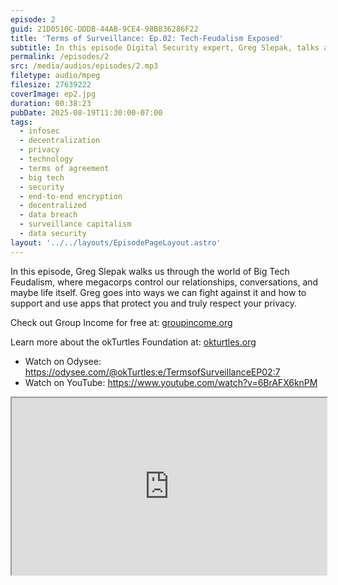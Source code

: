 ```yaml
---
episode: 2
guid: 21D0510C-DDDB-44AB-9CE4-98B836286F22
title: 'Terms of Surveillance: Ep.02: Tech-Feudalism Exposed'
subtitle: In this episode Digital Security expert, Greg Slepak, talks about how Big Tech lies to us and how vulnerable our personal information really is when we interact with companies that sell our data.
permalink: /episodes/2
src: /media/audios/episodes/2.mp3
filetype: audio/mpeg
filesize: 27639222
coverImage: ep2.jpg
duration: 00:38:23
pubDate: 2025-08-19T11:30:00-07:00
tags:
  - infosec
  - decentralization
  - privacy
  - technology
  - terms of agreement
  - big tech
  - security
  - end-to-end encryption
  - decentralized
  - data breach
  - surveillance capitalism
  - data security
layout: '../../layouts/EpisodePageLayout.astro'
---
```


In this episode, Greg Slepak walks us through the world of Big Tech Feudalism, where megacorps control our relationships, conversations, and maybe life itself. Greg goes into ways we can fight against it and how to support and use apps that protect you and truly respect your privacy.

Check out Group Income for free at: [groupincome.org](https://groupincome.org)

Learn more about the okTurtles Foundation at: [okturtles.org](https://okturtles.org)

- Watch on Odysee: https://odysee.com/@okTurtles:e/TermsofSurveillanceEP02:7
- Watch on YouTube: https://www.youtube.com/watch?v=6BrAFX6knPM

<!-- TODO: update the link below! -->

<iframe id="odysee-iframe" style="width:100%; aspect-ratio:16 / 9;" src="https://odysee.com/%24/embed/%40okTurtles%3Ae%2F01-Terms-of-Surveillance-EP01-Big-Tech-Lies-Odysee%3Ac?r=J91Yd9UJDqP36LmGQZaGwG95T1NcnzDW" allowfullscreen></iframe>
